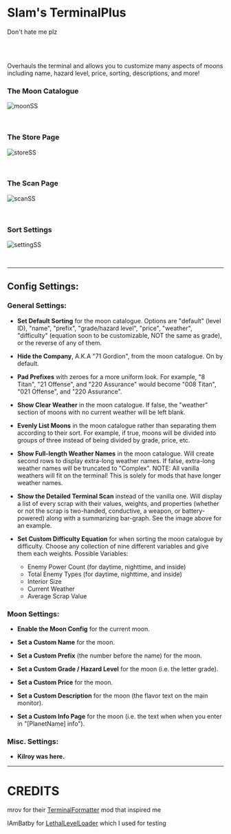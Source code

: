 
# Slam's TerminalPlus

Don't hate me plz

<br><br>

Overhauls the terminal and allows you to customize many aspects of moons including name, hazard level, price, sorting, descriptions, and more!

### The Moon Catalogue
![moonSS](https://i.imgur.com/7NmSSF9.png "Moon Catalogue")

<br>

### The Store Page
![storeSS](https://i.imgur.com/wzf2lic.png "Store Page")

<br>

### The Scan Page
![scanSS](https://i.imgur.com/0Sr1qgl.jpeg "Scan Page")

<br>

### Sort Settings
![settingSS](https://i.imgur.com/6N1BcRP.png "Sort Settings")

<br>

***

## Config Settings:

### General Settings:
- **Set Default Sorting** for the moon catalogue. Options are "default" (level ID), "name", "prefix", "grade/hazard level", "price", "weather", "difficulty" (equation soon to be customizable, NOT the same as grade), or the reverse of any of them.

- **Hide the Company**, A.K.A "71 Gordion", from the moon catalogue. On by default.

- **Pad Prefixes** with zeroes for a more uniform look. For example, "8 Titan", "21 Offense", and "220 Assurance" would become "008 Titan", "021 Offense", and "220 Assurance".

- **Show Clear Weather** in the moon catalogue. If false, the "weather" section of moons with no current weather will be left blank.

- **Evenly List Moons** in the moon catalogue rather than separating them according to their sort. For example, if true, moons will be divided into groups of three instead of being divided by grade, price, etc.

- **Show Full-length Weather Names** in the moon catalogue. Will create second rows to display extra-long weather names. If false, extra-long weather names will be truncated to "Complex". NOTE: All vanilla weathers will fit on the terminal! This is solely for mods that have longer weather names.

- **Show the Detailed Terminal Scan** instead of the vanilla one. Will display a list of every scrap with their values, weights, and properties (whether or not the scrap is two-handed, conductive, a weapon, or battery-powered) along with a summarizing bar-graph. See the image above for an example.

- **Set Custom Difficulty Equation** for when sorting the moon catalogue by difficulty. Choose any collection of nine different variables and give them each weights.
Possible Variables:
    - Enemy Power Count (for daytime, nighttime, and inside)
    - Total Enemy Types (for daytime, nighttime, and inside)
    - Interior Size
    - Current Weather
    - Average Scrap Value

### Moon Settings:
- **Enable the Moon Config** for the current moon.

- **Set a Custom Name** for the moon.

- **Set a Custom Prefix** (the number before the name) for the moon.

- **Set a Custom Grade / Hazard Level** for the moon (i.e. the letter grade).

- **Set a Custom Price** for the moon.

- **Set a Custom Description** for the moon (the flavor text on the main monitor).

- **Set a Custom Info Page** for the moon (i.e. the text when when you enter in "[PlanetName] info").

### Misc. Settings:

- **Kilroy was here.**

***

# CREDITS

mrov for their [TerminalFormatter](https://thunderstore.io/c/lethal-company/p/mrov/TerminalFormatter/) mod that inspired me

IAmBatby for [LethalLevelLoader](https://thunderstore.io/c/lethal-company/p/IAmBatby/LethalLevelLoader/) which I used for testing